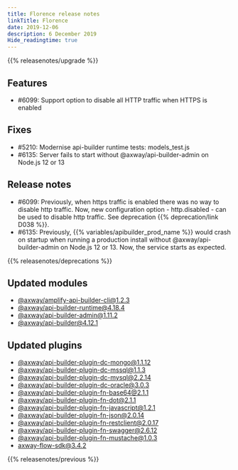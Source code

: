 ```yaml
---
title: Florence release notes
linkTitle: Florence
date: 2019-12-06
description: 6 December 2019
Hide_readingtime: true
---
```


{{% releasenotes/upgrade %}}

## Features

* #6099: Support option to disable all HTTP traffic when HTTPS is enabled

## Fixes

* #5210: Modernise api-builder runtime tests: models_test.js
* #6135: Server fails to start without @axway/api-builder-admin on Node.js 12 or 13

## Release notes

* #6099: Previously, when https traffic is enabled there was no way to disable http traffic. Now, new configuration option - http.disabled - can be used to disable http traffic. See deprecation {{% deprecation/link D038 %}}.
* #6135: Previously, {{% variables/apibuilder_prod_name %}} would crash on startup when running a production install without @axway/api-builder-admin on Node.js 12 or 13. Now, the service starts as expected.

{{% releasenotes/deprecations %}}

## Updated modules

* [@axway/amplify-api-builder-cli@1.2.3](https://www.npmjs.com/package/@axway/amplify-api-builder-cli/v/1.2.3)
* [@axway/api-builder-runtime@4.18.4](https://www.npmjs.com/package/@axway/api-builder-runtime/v/4.18.4)
* [@axway/api-builder-admin@1.11.2](https://www.npmjs.com/package/@axway/api-builder-admin/v/1.11.2)
* [@axway/api-builder@4.12.1](https://www.npmjs.com/package/@axway/api-builder/v/4.12.1)

## Updated plugins

* [@axway/api-builder-plugin-dc-mongo@1.1.12](https://www.npmjs.com/package/@axway/api-builder-plugin-dc-mongo/v/1.1.12)
* [@axway/api-builder-plugin-dc-mssql@1.1.3](https://www.npmjs.com/package/@axway/api-builder-plugin-dc-mssql/v/1.1.3)
* [@axway/api-builder-plugin-dc-mysql@2.2.14](https://www.npmjs.com/package/@axway/api-builder-plugin-dc-mysql/v/2.2.14)
* [@axway/api-builder-plugin-dc-oracle@3.0.3](https://www.npmjs.com/package/@axway/api-builder-plugin-dc-oracle/v/3.0.3)
* [@axway/api-builder-plugin-fn-base64@2.1.1](https://www.npmjs.com/package/@axway/api-builder-plugin-fn-base64/v/2.1.1)
* [@axway/api-builder-plugin-fn-dot@2.1.1](https://www.npmjs.com/package/@axway/api-builder-plugin-fn-dot/v/2.1.1)
* [@axway/api-builder-plugin-fn-javascript@1.2.1](https://www.npmjs.com/package/@axway/api-builder-plugin-fn-javascript/v/1.2.1)
* [@axway/api-builder-plugin-fn-json@2.0.14](https://www.npmjs.com/package/@axway/api-builder-plugin-fn-json/v/2.0.14)
* [@axway/api-builder-plugin-fn-restclient@2.0.17](https://www.npmjs.com/package/@axway/api-builder-plugin-fn-restclient/v/2.0.17)
* [@axway/api-builder-plugin-fn-swagger@2.6.12](https://www.npmjs.com/package/@axway/api-builder-plugin-fn-swagger/v/2.6.12)
* [@axway/api-builder-plugin-fn-mustache@1.0.3](https://www.npmjs.com/package/@axway/api-builder-plugin-fn-mustache/v/1.0.3)
* [axway-flow-sdk@3.4.2](https://www.npmjs.com/package/axway-flow-sdk/v/3.4.2)

{{% releasenotes/previous %}}
